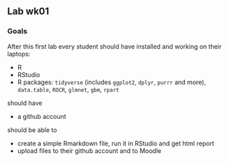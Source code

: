 ## Lab wk01

### Goals

After this first lab every student should have installed and working on their laptops:

- R
- RStudio
- R packages: `tidyverse` (includes `ggplot2`, `dplyr`, `purrr` and more), `data.table`, `ROCR`, `glmnet`, `gbm`, `rpart`

should have 

- a github account

should be able to 


- create a simple Rmarkdown file, run it in RStudio and get html report
- upload files to their github account and to Moodle

